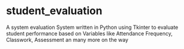 # student_evaluation
A system evaluation System written in Python using Tkinter to evaluate student performance based on Variables like Attendance Frequency, Classwork, Assessment an many more on the way
